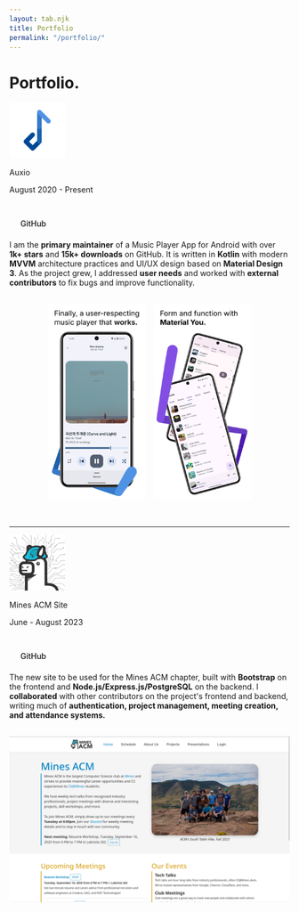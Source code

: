 ```yaml
---
layout: tab.njk
title: Portfolio
permalink: "/portfolio/"
---
```


<style>
/* Portfolio specific styles */
.portfolio-item {
    display: flex;
    flex-direction: row;
    align-items: center;
    justify-content: center;
    margin-bottom: 50px;
    gap: 30px;
}

.portfolio-info {
    flex: 1;
    min-width: 0;
    display: flex;
    flex-direction: column;
    justify-content: flex-start;
}

.portfolio-icon {
    width: 150px;
    height: 150px;
    object-fit: cover;
    /* Add octagonal clip-path to match containers */
    clip-path: polygon(
        var(--container-corner-cut) 0%, 
        calc(100% - var(--container-corner-cut)) 0%, 
        100% var(--container-corner-cut), 
        100% calc(100% - var(--container-corner-cut)), 
        calc(100% - var(--container-corner-cut)) 100%, 
        var(--container-corner-cut) 100%, 
        0% calc(100% - var(--container-corner-cut)), 
        0% var(--container-corner-cut)
    );
}

.portfolio-title-group {
    display: flex;
    flex-direction: column;
    gap: 5px;
}

.portfolio-title {
    margin-bottom: 0 !important;
    font-size: 1.8rem;
}

.portfolio-title::after {
    display: none;
}

.portfolio-date {
    font-size: 1.2rem;
    font-style: italic;
    color: var(--border-color);
}

.portfolio-description {
    line-height: 1.6;
}

.portfolio-link {
    position: relative;
    display: inline-flex;
    align-items: center;
    justify-content: center;
    gap: 10px;
    padding: 8px 20px;
    background-color: var(--border-color);
    color: var(--text-color);
    text-decoration: none;
    font-weight: 500;
    transition: background-color var(--transition-speed);
    margin-top: 10px;
    cursor: pointer;
    height: 42px;
    line-height: 22px;
    border: none;
    z-index: 1;
    /* Hexagonal shape using clip-path */
    clip-path: polygon(var(--corner-cut) 0%, calc(100% - var(--corner-cut)) 0%, 100% 50%, calc(100% - var(--corner-cut)) 100%, var(--corner-cut) 100%, 0% 50%);
}

/* GitHub link special styling */
.portfolio-link.github-link:hover {
    background-color: #6d40c8;
}

/* Pseudo-element for border effect with rounded corners */
.portfolio-link::before {
    content: '';
    position: absolute;
    top: var(--border-width);
    left: var(--border-width);
    right: var(--border-width);
    bottom: var(--border-width);
    background-color: var(--bg-color);
    z-index: -1;
    /* Calculate inset hexagonal shape */
    clip-path: polygon(
        calc(var(--corner-cut) - var(--border-width) * 0.5) 0%, 
        calc(100% - var(--corner-cut) + var(--border-width) * 0.5) 0%, 
        calc(100% - var(--border-width) * 0.5) 50%, 
        calc(100% - var(--corner-cut) + var(--border-width) * 0.5) 100%, 
        calc(var(--corner-cut) - var(--border-width) * 0.5) 100%, 
        calc(var(--border-width) * 0.5) 50%
    );
    transition: all var(--transition-speed);
}

/* Button gradient overlays */
.portfolio-link::after {
    content: '';
    position: absolute;
    top: 0;
    left: 0;
    right: 0;
    bottom: 0;
    z-index: 2;
    pointer-events: none;
    transition: opacity var(--transition-speed);
    opacity: 1;
    /* Hexagonal shape using clip-path */
    clip-path: polygon(var(--corner-cut) 0%, calc(100% - var(--corner-cut)) 0%, 100% 50%, calc(100% - var(--corner-cut)) 100%, var(--corner-cut) 100%, 0% 50%);
    /* Gradient overlay, radiating from center */
    background: radial-gradient(
        circle at center,
        transparent 60%,
        var(--bg-color) 120%
    );
}

.portfolio-link:hover {
    background-color: var(--hover-border-color);
}

.portfolio-link:hover::after {
    opacity: 0;
}

.portfolio-link:hover::before {
    background-color: var(--hover-bg);
    top: var(--hover-border-width);
    left: var(--hover-border-width);
    right: var(--hover-border-width);
    bottom: var(--hover-border-width);
    /* Recalculate inset hexagonal shape for thicker border */
    clip-path: polygon(
        calc(var(--corner-cut) - var(--hover-border-width) * 0.5) 0%, 
        calc(100% - var(--corner-cut) + var(--hover-border-width) * 0.5) 0%, 
        100% calc(var(--corner-cut) - var(--hover-border-width) * 0.5), 
        100% calc(100% - var(--corner-cut) + var(--hover-border-width) * 0.5), 
        calc(100% - var(--corner-cut) + var(--hover-border-width) * 0.5) 100%, 
        calc(var(--corner-cut) - var(--hover-border-width) * 0.5) 100%, 
        0% calc(100% - var(--corner-cut) + var(--hover-border-width) * 0.5), 
        0% calc(var(--corner-cut) - var(--hover-border-width) * 0.5)
    );
}

.portfolio-link span {
    position: relative;
    z-index: 3;
    color: var(--text-color); /* Explicitly set the text color */
}

/* Fix for dark mode to ensure text visibility */
@media (prefers-color-scheme: dark) {
    .portfolio-link span {
        color: var(--text-color);
    }
    
    .portfolio-link:hover {
        color: var(--text-color);
    }
}

.portfolio-screenshots {
    flex: 1;
    display: flex;
    flex-wrap: wrap;
    gap: 15px;
    justify-content: center;
}

.screenshot {
    height: 400px;
    width: auto;
    object-fit: contain;
}

/* Make the hexagonal image container for screenshots */
.screenshot-container {
    position: relative;
    display: inline-block;
    overflow: hidden;
    clip-path: polygon(
        var(--container-corner-cut) 0%, 
        calc(100% - var(--container-corner-cut)) 0%, 
        100% var(--container-corner-cut), 
        100% calc(100% - var(--container-corner-cut)), 
        calc(100% - var(--container-corner-cut)) 100%, 
        var(--container-corner-cut) 100%, 
        0% calc(100% - var(--container-corner-cut)), 
        0% var(--container-corner-cut)
    );
    transition: transform 0.3s ease, box-shadow 0.3s ease;
}

.screenshot-container:hover {
    transform: translateY(-5px);
    box-shadow: 0 8px 16px rgba(0, 0, 0, 0.1);
}

.screenshot-container img {
    display: block;
    height: 400px;
    width: auto;
    transition: transform 0.5s ease;
}

.screenshot-container:hover img {
    transform: scale(1.05);
}

/* Responsive adjustments for portfolio */
@media (max-width: 992px) {
    .portfolio-item {
        flex-direction: column;
    }
    
    .portfolio-header {
        flex-direction: column;
        justify-content: center;
        gap: 15px;
    }
    
    .portfolio-icon {
        width: 100px;
        height: 100px;
        /* Reduce corner clipping for tablet view */
        clip-path: polygon(
            calc(var(--container-corner-cut) * 0.7) 0%, 
            calc(100% - var(--container-corner-cut) * 0.7) 0%, 
            100% calc(var(--container-corner-cut) * 0.7), 
            100% calc(100% - var(--container-corner-cut) * 0.7), 
            calc(100% - var(--container-corner-cut) * 0.7) 100%, 
            calc(var(--container-corner-cut) * 0.7) 100%, 
            0% calc(100% - var(--container-corner-cut) * 0.7), 
            0% calc(var(--container-corner-cut) * 0.7)
        );
    }
    
    .portfolio-title-group {
        align-items: center;
        text-align: center;
    }
    
    .portfolio-description {
        text-align: center;
    }
    
    .screenshot-container {
        /* Reduce corner clipping for tablet view */
        clip-path: polygon(
            calc(var(--container-corner-cut) * 0.7) 0%, 
            calc(100% - var(--container-corner-cut) * 0.7) 0%, 
            100% calc(var(--container-corner-cut) * 0.7), 
            100% calc(100% - var(--container-corner-cut) * 0.7), 
            calc(100% - var(--container-corner-cut) * 0.7) 100%, 
            calc(var(--container-corner-cut) * 0.7) 100%, 
            0% calc(100% - var(--container-corner-cut) * 0.7), 
            0% calc(var(--container-corner-cut) * 0.7)
        );
    }
    
    .screenshot-container img {
        height: 350px;
    }
    
    .third-screenshot {
        display: none;
    }
}

@media (max-width: 576px) {
    .portfolio-header {
        padding: 0 10px;
    }
    
    .portfolio-icon {
        width: 80px;
        height: 80px;
        /* Reduce corner clipping further for mobile view */
        clip-path: polygon(
            calc(var(--container-corner-cut) * 0.5) 0%, 
            calc(100% - var(--container-corner-cut) * 0.5) 0%, 
            100% calc(var(--container-corner-cut) * 0.5), 
            100% calc(100% - var(--container-corner-cut) * 0.5), 
            calc(100% - var(--container-corner-cut) * 0.5) 100%, 
            calc(var(--container-corner-cut) * 0.5) 100%, 
            0% calc(100% - var(--container-corner-cut) * 0.5), 
            0% calc(var(--container-corner-cut) * 0.5)
        );
    }
    
    .screenshot-container {
        /* Reduce corner clipping further for mobile view */
        clip-path: polygon(
            calc(var(--container-corner-cut) * 0.5) 0%, 
            calc(100% - var(--container-corner-cut) * 0.5) 0%, 
            100% calc(var(--container-corner-cut) * 0.5), 
            100% calc(100% - var(--container-corner-cut) * 0.5), 
            calc(100% - var(--container-corner-cut) * 0.5) 100%, 
            calc(var(--container-corner-cut) * 0.5) 100%, 
            0% calc(100% - var(--container-corner-cut) * 0.5), 
            0% calc(var(--container-corner-cut) * 0.5)
        );
    }
    
    .portfolio-title {
        font-size: 1.6rem;
    }
    
    .portfolio-date {
        font-size: 1rem;
    }
    
    .portfolio-link {
        padding: 6px 16px;
        height: 36px;
        line-height: 20px;
        font-size: 0.9rem;
    }
    
    .portfolio-link-icon {
        width: 16px;
        height: 16px;
    }
    
    .portfolio-description {
        padding: 0 10px;
    }
    
    .screenshot-container img {
        height: 300px;
    }
}
</style>

# Portfolio.

<div class="portfolio-item">
    <div class="portfolio-info">
        <div class="section-header">
            <img class="portfolio-icon" src="https://github.com/OxygenCobalt/Auxio/raw/dev/fastlane/metadata/android/en-US/images/icon.png" alt="Auxio App Icon" />
            <div class="section-info">
                <p class="section-title">Auxio</p>
                <p class="section-date">August 2020 - Present</p>
                <a href="https://github.com/OxygenCobalt/Auxio" class="portfolio-link github-link">
                    <span>GitHub</span>
                </a>
            </div>
        </div>
        <div class="section-description">
            I am the <strong>primary maintainer</strong> of a Music Player App for Android with over <strong>1k+ stars</strong> and <strong>15k+ downloads</strong> on GitHub. It is written in <strong>Kotlin</strong> with modern <strong>MVVM</strong> architecture practices and UI/UX design based on <strong>Material Design 3</strong>. As the project grew, I addressed <strong>user needs</strong> and worked with <strong>external contributors</strong> to fix bugs and improve functionality.
        </div>
    </div>
    <div class="portfolio-screenshots">
        <div class="screenshot-container">
            <img src="https://github.com/OxygenCobalt/Auxio/raw/dev/fastlane/metadata/android/en-US/images/phoneScreenshots/shot0.png" alt="Now Playing UI Screenshot" />
        </div>
        <div class="screenshot-container">
            <img src="https://github.com/OxygenCobalt/Auxio/raw/dev/fastlane/metadata/android/en-US/images/phoneScreenshots/shot1.png" alt="Album UI Screenshot" />
        </div>
    </div>
</div>

<hr />

<div class="portfolio-item">
    <div class="portfolio-info">
        <div class="section-header">
            <img class="portfolio-icon" src="/res/mines-acm.png" alt="Mines ACM Logo" />
            <div class="section-info">
                <p class="section-title">Mines ACM Site</p>
                <p class="section-date">June - August 2023</p>
                <a href="https://github.com/ColoradoSchoolOfMines/acm-site" class="portfolio-link github-link">
                    <span>GitHub</span>
                </a>
            </div>
        </div>
        <div class="section-description">
            The new site to be used for the Mines ACM chapter, built with <strong>Bootstrap</strong> on the frontend and <strong>Node.js/Express.js/PostgreSQL</strong> on the backend. I <strong>collaborated</strong> with other contributors on the project's frontend and backend, writing much of <strong>authentication, project management, meeting creation, and attendance systems.</strong>
        </div>
    </div>
    <div class="portfolio-screenshots">
        <div class="screenshot-container" style="width: 100%;">
            <img style="width: 100%; height: auto;" src="/res/mines-acm-homepage.png" alt="Mines ACM Site Homepage" />
        </div>
    </div>
</div>
